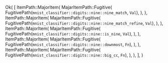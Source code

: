 Ok(
    [
        ItemPath::MajorItem(
            MajarItemPath::Fugitive(
                FugitivePath(`mnist_classifier::digits::nine::nine_match`, `Val`),
            ),
        ),
        ItemPath::MajorItem(
            MajarItemPath::Fugitive(
                FugitivePath(`mnist_classifier::digits::nine::nine_match_refine`, `Val`),
            ),
        ),
        ItemPath::MajorItem(
            MajarItemPath::Fugitive(
                FugitivePath(`mnist_classifier::digits::nine::is_nine`, `Val`),
            ),
        ),
        ItemPath::MajorItem(
            MajarItemPath::Fugitive(
                FugitivePath(`mnist_classifier::digits::nine::downmost`, `Fn`),
            ),
        ),
        ItemPath::MajorItem(
            MajarItemPath::Fugitive(
                FugitivePath(`mnist_classifier::digits::nine::big_cc`, `Fn`),
            ),
        ),
    ],
)